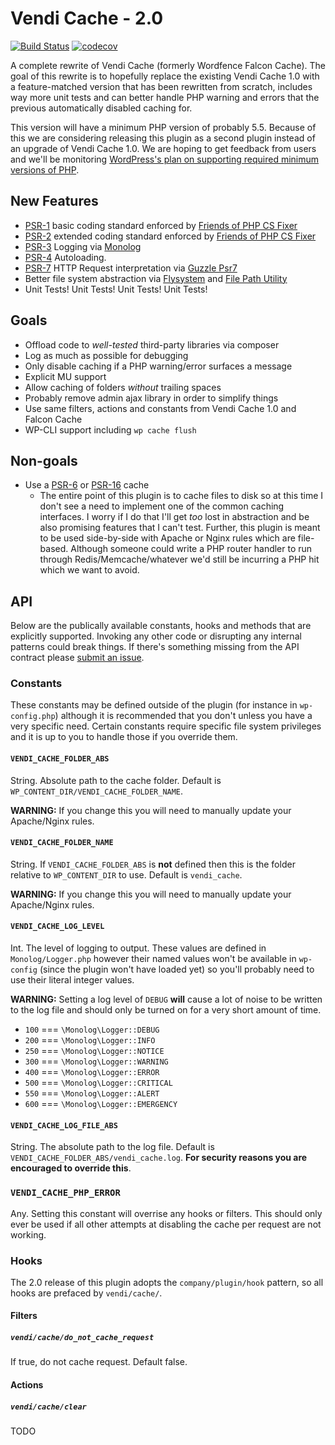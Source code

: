 # Vendi Cache - 2.0

[![Build Status](https://travis-ci.org/vendi-advertising/vendi-cache-2.svg?branch=master)](https://travis-ci.org/vendi-advertising/vendi-cache-2)
[![codecov](https://codecov.io/gh/vendi-advertising/vendi-cache-2/branch/master/graph/badge.svg)](https://codecov.io/gh/vendi-advertising/vendi-cache-2)

A complete rewrite of Vendi Cache (formerly Wordfence Falcon Cache). The goal of this rewrite is to hopefully replace the existing Vendi Cache 1.0 with a feature-matched version that has been rewritten from scratch, includes way more unit tests and can better handle PHP warning and errors that the previous automatically disabled caching for.

This version will have a minimum PHP version of probably 5.5. Because of this we are considering releasing this plugin as a second plugin instead of an upgrade of Vendi Cache 1.0. We are hoping to get feedback from users and we'll be monitoring [WordPress's plan on supporting required minimum versions of PHP](https://make.wordpress.org/plugins/2017/08/29/minimum-php-version-requirement/).

## New Features
 * [PSR-1](http://www.php-fig.org/psr/psr-1/) basic coding standard enforced by [Friends of PHP CS Fixer](https://github.com/FriendsOfPHP/PHP-CS-Fixer)
 * [PSR-2](http://www.php-fig.org/psr/psr-2/) extended coding standard enforced by [Friends of PHP CS Fixer](https://github.com/FriendsOfPHP/PHP-CS-Fixer)
 * [PSR-3](http://www.php-fig.org/psr/psr-3/) Logging via [Monolog](https://github.com/Seldaek/monolog)
 * [PSR-4](http://www.php-fig.org/psr/psr-4/) Autoloading.
 * [PSR-7](http://www.php-fig.org/psr/psr-7/) HTTP Request interpretation via [Guzzle Psr7](https://github.com/guzzle/psr7)
 * Better file system abstraction via [Flysystem](http://flysystem.thephpleague.com/) and [File Path Utility](https://github.com/webmozart/path-util)
 * Unit Tests! Unit Tests! Unit Tests! Unit Tests!

## Goals
 * Offload code to _well-tested_ third-party libraries via composer
 * Log as much as possible for debugging
 * Only disable caching if a PHP warning/error surfaces a message
 * Explicit MU support
 * Allow caching of folders _without_ trailing spaces
 * Probably remove admin ajax library in order to simplify things
 * Use same filters, actions and constants from Vendi Cache 1.0 and Falcon Cache
 * WP-CLI support including `wp cache flush`

## Non-goals
 * Use a [PSR-6](http://www.php-fig.org/psr/psr-6/) or [PSR-16](http://www.php-fig.org/psr/psr-16/) cache
   * The entire point of this plugin is to cache files to disk so at this time I don't see a need to implement one of the common caching interfaces. I worry if I do that I'll get _too_ lost in abstraction and be also promising features that I can't test. Further, this plugin is meant to be used side-by-side with Apache or Nginx rules which are file-based. Although someone could write a PHP router handler to run through Redis/Memcache/whatever we'd still be incurring a PHP hit which we want to avoid.

## API
Below are the publically available constants, hooks and methods that are explicitly supported. Invoking any other code or disrupting any internal patterns could break things. If there's something missing from the API contract please [submit an issue](https://github.com/vendi-advertising/vendi-cache-2/issues).

### Constants
These constants may be defined outside of the plugin (for instance in `wp-config.php`) although it is recommended that you don't unless you have a very specific need. Certain constants require specific file system privileges and it is up to you to handle those if you override them.

#### `VENDI_CACHE_FOLDER_ABS`
String. Absolute path to the cache folder. Default is `WP_CONTENT_DIR/VENDI_CACHE_FOLDER_NAME`.

**WARNING:** If you change this you will need to manually update your Apache/Nginx rules.

#### `VENDI_CACHE_FOLDER_NAME`
String. If `VENDI_CACHE_FOLDER_ABS` is **not** defined then this is the folder relative to `WP_CONTENT_DIR` to use. Default is `vendi_cache`.

**WARNING:** If you change this you will need to manually update your Apache/Nginx rules.

#### `VENDI_CACHE_LOG_LEVEL`
Int. The level of logging to output. These values are defined in `Monolog/Logger.php` however their named values won't be available in `wp-config` (since the plugin won't have loaded yet) so you'll probably need to use their literal integer values.

**WARNING:** Setting a log level of `DEBUG` **will** cause a lot of noise to be written to the log file and should only be turned on for a very short amount of time.
 * `100` === `\Monolog\Logger::DEBUG`
 * `200` === `\Monolog\Logger::INFO`
 * `250` === `\Monolog\Logger::NOTICE`
 * `300` === `\Monolog\Logger::WARNING`
 * `400` === `\Monolog\Logger::ERROR`
 * `500` === `\Monolog\Logger::CRITICAL`
 * `550` === `\Monolog\Logger::ALERT`
 * `600` === `\Monolog\Logger::EMERGENCY`

#### `VENDI_CACHE_LOG_FILE_ABS`
String. The absolute path to the log file. Default is `VENDI_CACHE_FOLDER_ABS/vendi_cache.log`. **For security reasons you are encouraged to override this**.

### `VENDI_CACHE_PHP_ERROR`
Any. Setting this constant will overrise any hooks or filters. This should only ever be used if all other attempts at disabling the cache per request are not working.

### Hooks
The 2.0 release of this plugin adopts the `company/plugin/hook` pattern, so all hooks are prefaced by `vendi/cache/`.

#### Filters
##### `vendi/cache/do_not_cache_request`
If true, do not cache request. Default false.

#### Actions
##### `vendi/cache/clear`
TODO
